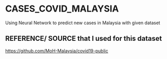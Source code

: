 # CASES_COVID_MALAYSIA
 Using Neural Network to predict new cases in Malaysia with given dataset

## REFERENCE/ SOURCE that I used for this dataset
https://github.com/MoH-Malaysia/covid19-public
